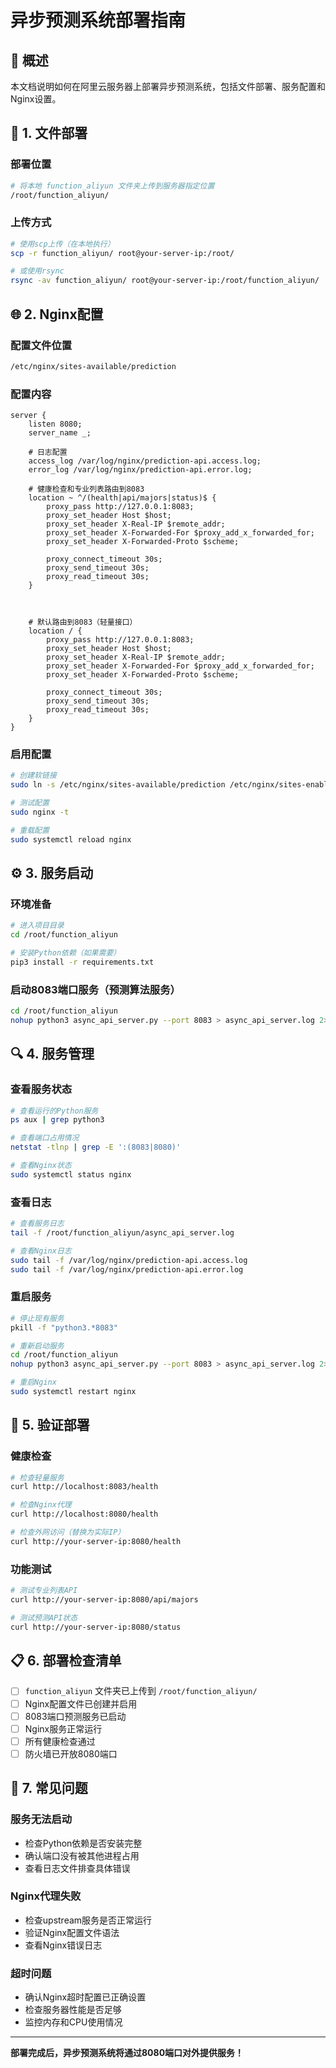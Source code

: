 # 异步预测系统部署指南

## 🎯 概述
本文档说明如何在阿里云服务器上部署异步预测系统，包括文件部署、服务配置和Nginx设置。

## 📁 1. 文件部署

### 部署位置
```bash
# 将本地 function_aliyun 文件夹上传到服务器指定位置
/root/function_aliyun/
```

### 上传方式
```bash
# 使用scp上传（在本地执行）
scp -r function_aliyun/ root@your-server-ip:/root/

# 或使用rsync
rsync -av function_aliyun/ root@your-server-ip:/root/function_aliyun/
```

## 🌐 2. Nginx配置

### 配置文件位置
```bash
/etc/nginx/sites-available/prediction
```

### 配置内容
```nginx
server {
    listen 8080;
    server_name _;
    
    # 日志配置  
    access_log /var/log/nginx/prediction-api.access.log;
    error_log /var/log/nginx/prediction-api.error.log;
    
    # 健康检查和专业列表路由到8083
    location ~ ^/(health|api/majors|status)$ {
        proxy_pass http://127.0.0.1:8083;
        proxy_set_header Host $host;
        proxy_set_header X-Real-IP $remote_addr;
        proxy_set_header X-Forwarded-For $proxy_add_x_forwarded_for;
        proxy_set_header X-Forwarded-Proto $scheme;
        
        proxy_connect_timeout 30s;
        proxy_send_timeout 30s;
        proxy_read_timeout 30s;
    }
    
   
    
    # 默认路由到8083（轻量接口）
    location / {
        proxy_pass http://127.0.0.1:8083;
        proxy_set_header Host $host;
        proxy_set_header X-Real-IP $remote_addr;
        proxy_set_header X-Forwarded-For $proxy_add_x_forwarded_for;
        proxy_set_header X-Forwarded-Proto $scheme;
        
        proxy_connect_timeout 30s;
        proxy_send_timeout 30s;
        proxy_read_timeout 30s;
    }
}
```

### 启用配置
```bash
# 创建软链接
sudo ln -s /etc/nginx/sites-available/prediction /etc/nginx/sites-enabled/

# 测试配置
sudo nginx -t

# 重载配置
sudo systemctl reload nginx
```

## ⚙️ 3. 服务启动

### 环境准备
```bash
# 进入项目目录
cd /root/function_aliyun

# 安装Python依赖（如果需要）
pip3 install -r requirements.txt
```

### 
### 启动8083端口服务（预测算法服务）
```bash
cd /root/function_aliyun
nohup python3 async_api_server.py --port 8083 > async_api_server.log 2>&1 &
```

## 🔍 4. 服务管理

### 查看服务状态
```bash
# 查看运行的Python服务
ps aux | grep python3

# 查看端口占用情况
netstat -tlnp | grep -E ':(8083|8080)'

# 查看Nginx状态
sudo systemctl status nginx
```

### 查看日志
```bash
# 查看服务日志
tail -f /root/function_aliyun/async_api_server.log

# 查看Nginx日志
sudo tail -f /var/log/nginx/prediction-api.access.log
sudo tail -f /var/log/nginx/prediction-api.error.log
```

### 重启服务
```bash
# 停止现有服务
pkill -f "python3.*8083"

# 重新启动服务
cd /root/function_aliyun
nohup python3 async_api_server.py --port 8083 > async_api_server.log 2>&1 &

# 重启Nginx
sudo systemctl restart nginx
```

## 🎯 5. 验证部署

### 健康检查
```bash
# 检查轻量服务
curl http://localhost:8083/health

# 检查Nginx代理
curl http://localhost:8080/health

# 检查外网访问（替换为实际IP）
curl http://your-server-ip:8080/health
```

### 功能测试
```bash
# 测试专业列表API
curl http://your-server-ip:8080/api/majors

# 测试预测API状态
curl http://your-server-ip:8080/status
```

## 📋 6. 部署检查清单

- [ ] `function_aliyun` 文件夹已上传到 `/root/function_aliyun/`
- [ ] Nginx配置文件已创建并启用
- [ ] 8083端口预测服务已启动
- [ ] Nginx服务正常运行
- [ ] 所有健康检查通过
- [ ] 防火墙已开放8080端口

## 🚨 7. 常见问题

### 服务无法启动
- 检查Python依赖是否安装完整
- 确认端口没有被其他进程占用
- 查看日志文件排查具体错误

### Nginx代理失败
- 检查upstream服务是否正常运行
- 验证Nginx配置文件语法
- 查看Nginx错误日志

### 超时问题
- 确认Nginx超时配置已正确设置
- 检查服务器性能是否足够
- 监控内存和CPU使用情况

---

**部署完成后，异步预测系统将通过8080端口对外提供服务！**
